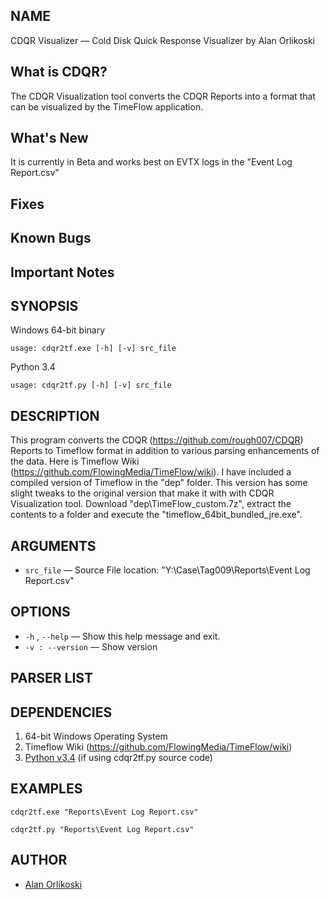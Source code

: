 ## NAME
CDQR Visualizer — Cold Disk Quick Response Visualizer by Alan Orlikoski

## What is CDQR?
The CDQR Visualization tool converts the CDQR Reports into a format that can be visualized by the TimeFlow application.

## What's New
It is currently in Beta and works best on EVTX logs in the "Event Log Report.csv"

## Fixes

## Known Bugs

## Important Notes

## SYNOPSIS
Windows 64-bit binary
```
usage: cdqr2tf.exe [-h] [-v] src_file
```
Python 3.4
```
usage: cdqr2tf.py [-h] [-v] src_file  
```

## DESCRIPTION
This program converts the CDQR (https://github.com/rough007/CDQR) Reports to Timeflow format in addition to various parsing enhancements of the data.  Here is Timeflow Wiki (https://github.com/FlowingMedia/TimeFlow/wiki).  I have included a compiled version of Timeflow in the "dep" folder.  This version has some slight tweaks to the original version that make it with with CDQR Visualization tool.  Download "dep\TimeFlow_custom.7z", extract the contents to a folder and execute the "timeflow_64bit_bundled_jre.exe".


## ARGUMENTS
* `src_file` — Source File location: "Y:\Case\Tag009\Reports\Event Log Report.csv"

## OPTIONS
* `-h` , `--help` — Show this help message and exit.
* `-v : --version` — Show version

## PARSER LIST

## DEPENDENCIES
1. 64-bit Windows Operating System 
2. Timeflow Wiki (https://github.com/FlowingMedia/TimeFlow/wiki)
3. [Python v3.4](https://www.python.org/downloads/release/python-340/) (if using cdqr2tf.py source code)

## EXAMPLES
```
cdqr2tf.exe "Reports\Event Log Report.csv"
```
```
cdqr2tf.py "Reports\Event Log Report.csv"
```

## AUTHOR
* [Alan Orlikoski](https://github.com/rough007)